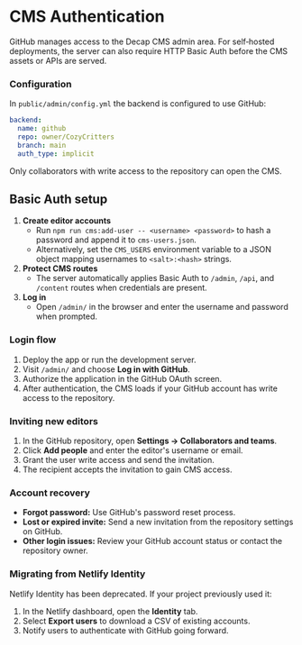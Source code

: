 # CMS Authentication

GitHub manages access to the Decap CMS admin area.
For self‑hosted deployments, the server can also require HTTP Basic Auth
before the CMS assets or APIs are served.

### Configuration

In `public/admin/config.yml` the backend is configured to use GitHub:

```yml
backend:
  name: github
  repo: owner/CozyCritters
  branch: main
  auth_type: implicit
```

Only collaborators with write access to the repository can open the CMS.

## Basic Auth setup

1. **Create editor accounts**
   - Run `npm run cms:add-user -- <username> <password>` to hash a password and
     append it to `cms-users.json`.
   - Alternatively, set the `CMS_USERS` environment variable to a JSON object
     mapping usernames to `<salt>:<hash>` strings.
2. **Protect CMS routes**
   - The server automatically applies Basic Auth to `/admin`, `/api`, and
     `/content` routes when credentials are present.
3. **Log in**
   - Open `/admin/` in the browser and enter the username and password when
     prompted.

### Login flow

1. Deploy the app or run the development server.
2. Visit `/admin/` and choose **Log in with GitHub**.
3. Authorize the application in the GitHub OAuth screen.
4. After authentication, the CMS loads if your GitHub account has write access to the repository.

### Inviting new editors

1. In the GitHub repository, open **Settings → Collaborators and teams**.
2. Click **Add people** and enter the editor's username or email.
3. Grant the user write access and send the invitation.
4. The recipient accepts the invitation to gain CMS access.

### Account recovery

- **Forgot password:** Use GitHub's password reset process.
- **Lost or expired invite:** Send a new invitation from the repository settings on GitHub.
- **Other login issues:** Review your GitHub account status or contact the repository owner.

### Migrating from Netlify Identity

Netlify Identity has been deprecated. If your project previously used it:

1. In the Netlify dashboard, open the **Identity** tab.
2. Select **Export users** to download a CSV of existing accounts.
3. Notify users to authenticate with GitHub going forward.

